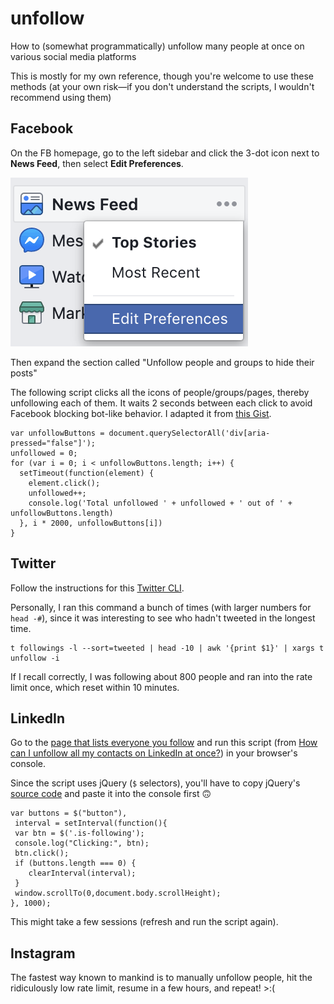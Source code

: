 # unfollow

How to (somewhat programmatically) unfollow many people at once on various social media platforms

This is mostly for my own reference, though you're welcome to use these methods (at your own risk—if you don't understand the scripts, I wouldn't recommend using them)

## Facebook

On the FB homepage, go to the left sidebar and click the 3-dot icon next to **News Feed**, then select **Edit Preferences**.

![Screenshot of Facebook: News Feed > Edit Preferences](fb_menu.png)

Then expand the section called "Unfollow people and groups to hide their posts"

The following script clicks all the icons of people/groups/pages, thereby unfollowing each of them. It waits 2 seconds between each click to avoid Facebook blocking bot-like behavior. I adapted it from [this Gist](https://gist.github.com/renestalder/c5b77635bfbec8f94d28).

```
var unfollowButtons = document.querySelectorAll('div[aria-pressed="false"]');
unfollowed = 0;
for (var i = 0; i < unfollowButtons.length; i++) {
  setTimeout(function(element) {
    element.click();
    unfollowed++;
    console.log('Total unfollowed ' + unfollowed + ' out of ' + unfollowButtons.length)
  }, i * 2000, unfollowButtons[i])
}
```

## Twitter

Follow the instructions for this [Twitter CLI](https://github.com/sferik/t).

Personally, I ran this command a bunch of times (with larger numbers for `head -#`), since it was interesting to see who hadn't tweeted in the longest time.

```
t followings -l --sort=tweeted | head -10 | awk '{print $1}' | xargs t unfollow -i
```

If I recall correctly, I was following about 800 people and ran into the rate limit once, which reset within 10 minutes.

## LinkedIn

Go to the [page that lists everyone you follow](https://www.linkedin.com/feed/following/) and run this script (from [How can I unfollow all my contacts on LinkedIn at once?](https://webapps.stackexchange.com/questions/92383/how-can-i-unfollow-all-my-contacts-on-linkedin-at-once)) in your browser's console.

Since the script uses jQuery (`$` selectors), you'll have to copy jQuery's [source code](https://code.jquery.com/jquery-3.4.1.min.js) and paste it into the console first 🙃

```
var buttons = $("button"),
 interval = setInterval(function(){
 var btn = $('.is-following');
 console.log("Clicking:", btn);
 btn.click();
 if (buttons.length === 0) {
    clearInterval(interval);
 }
 window.scrollTo(0,document.body.scrollHeight);
}, 1000);
```

This might take a few sessions (refresh and run the script again).

## Instagram

The fastest way known to mankind is to manually unfollow people, hit the ridiculously low rate limit, resume in a few hours, and repeat! >:(
